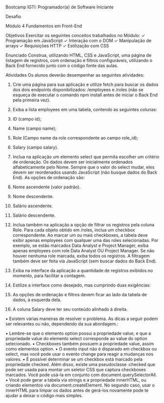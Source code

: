 
 
 
 
 
 
Bootcamp IGTI: Programador(a) de Software Iniciante 
 
Desafio 
 
Módulo 4 Fundamentos em Front-End 
 
Objetivos 
Exercitar os seguintes conceitos trabalhados no Módulo: 
✓ Programação em JavaScript 
✓ Interação com o DOM 
✓ Manipulação de arrays 
✓ Requisições HTTP 
✓ Estilização com CSS 
 
Enunciado 
Construa, utilizando HTML, CSS e JavaScript, uma página de listagem de registros, com 
ordenação e filtros configuráveis, utilizando o Back End fornecido junto com o código fonte 
das aulas. 
 
Atividades 
Os alunos deverão desempenhar as seguintes atividades: 
1. Crie uma página para sua aplicação e utilize  fetch para buscar os dados dos dois 
endpoints  disponibilizados:  /employees  e  /roles  (não  se  esqueça  de  executar o 
comando npm install antes de iniciar o Back End pela primeira vez). 
2. Exiba a lista employees em uma tabela, contendo as seguintes colunas: 
 
 
 
 
1. ID (campo id); 
2. Name (campo name); 
3. Role (Campo name da role correspondente ao campo role_id); 
4. Salary (campo salary). 
3. Inclua  na  aplicação  um  elemento  select  que  permita  escolher  um  critério  de 
ordenação.  Os  dados  devem  ser  inicialmente  ordenados  alfabeticamente  pelo 
Nome. Sempre que o valor do  select mudar, eles devem ser reordenados usando 
JavaScript (não busque dados do Back End). As opções de ordenação são: 
1. Nome ascendente (valor padrão). 
2. Nome descendente. 
3. Salário ascendente. 
4. Salário descendente. 
4. Inclua também na aplicação a opção de filtrar os registros pela coluna  Role. Para 
cada  objeto  obtido  em  /roles,  inclua  um  checkbox  correspondente.  Ao  marcar  um 
ou  mais  checkboxes,  a  tabela  deve  exibir  apenas  employees  com  qualquer  uma 
das  roles  selecionadas.  Por  exemplo,  se  estão  marcados  Data  Analyst  e  Project 
Manager, exiba apenas employees com role Data Analyst OU Project Manager. Se 
não  houver  nenhuma  role  marcada,  exiba  todos  os  registros.  A  filtragem  também 
deve ser feita via JavaScript (sem buscar dados do Back End). 

5. Exiba  na  interface  da  aplicação  a  quantidade  de  registros  exibidos  no  momento, 
para facilitar a contagem. 

6. Estilize a interface como desejado, mas cumprindo duas exigências: 
1. As opções de ordenação e filtros devem ficar ao lado da tabela de dados, à 
esquerda dela. 
2. A coluna Salary deve ter seu conteúdo alinhado à direita. 


▪ Existem  várias  maneiras  de  resolver  o  problema.  As  dicas  a  seguir  podem  ser relevantes ou não, dependendo da sua abordagem.:

▪ Lembre-se que o elemento option possui a propriedade value, e que a propriedade 
value do elemento select corresponde ao value do option selecionado. 
▪ Checkboxes também possuem a propriedade value, assim como elementos option. 
▪ O  evento  input  não  é  disparado  em  checkbox  ou  select,  mas  você  pode  usar  o 
evento change para reagir a mudanças nos valores. 
▪ É  possível  determinar  se  um  checkbox  está  marcado  pela  propriedade  checked. 
Além disso, existe uma pseudoclasse  :checked que pode ser usada para montar 
um seletor CSS que captura checkboxes marcados. Você pode usá-la em conjunto 
com document.querySelectorAll. 
▪ Você  pode  gerar  a  tabela  via  strings  e  a  propriedade  innerHTML,  ou  criando 
elementos  via  document.createElement.  No  segundo  caso,  usar  o  innerHTML 
para limpar os dados antes de gerá-los novamente pode te ajudar a deixar o código 
mais simples. 
